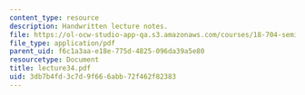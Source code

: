 ```yaml
---
content_type: resource
description: Handwritten lecture notes.
file: https://ol-ocw-studio-app-qa.s3.amazonaws.com/courses/18-704-seminar-in-algebra-and-number-theory-rational-points-on-elliptic-curves-fall-2004/3db7b4fd3c7d9f666abb72f462f82383_lecture34.pdf
file_type: application/pdf
parent_uid: f6c1a3aa-e18e-775d-4825-096da39a5e80
resourcetype: Document
title: lecture34.pdf
uid: 3db7b4fd-3c7d-9f66-6abb-72f462f82383
---
```

